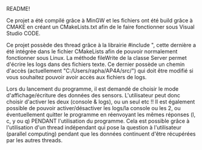 README!

Ce projet a été compilé grâce à MinGW et les fichiers ont été build grâce à CMAKE en créant un CMakeLists.txt afin de le faire fonctionner sous Visual Studio CODE.

Ce projet possède des thread grâce à la librairie #include <thread>", cette dernière a été intégrée dans le fichier CMakeLists afin de pouvoir normalement fonctionner sous Linux.
La méthode fileWrite de la classe Server permet d'écrire les logs dans des fichiers texte. Ce dernier possède un chemin d'accès (actuellement "C:/Users/rapha/AP4A/src/") qui doit être modifié si vous souhaitez pouvoir avoir accès aux fichiers de logs.

Lors du lancement du programme, il est demandé de choisir le mode d'affichage/écriture des données des sensors. L'utilisateur peut donc choisir d'activer les deux (console & logs), ou un seul etc
!! Il est également possible de pouvoir activer/désactiver les logs/la console ou les 2, ou éventuellement quitter le programme en réenvoyant les mêmes réponses (l, c, y ou q) PENDANT l'utilisation du programme.
Cela est possible grâce à l'utilisation d'un thread indépendant qui pose la question à l'utilisateur (parallel computing) pendant que les données continuent d'être récupérées par les autres threads.
